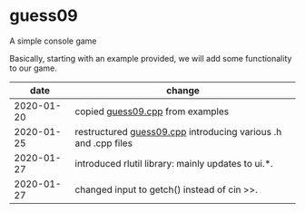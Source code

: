 # guess09
A simple console game

Basically, starting with an example provided, we will add some functionality to our game.


| date | change |
|---|---|
|2020-01-20|copied [guess09.cpp](src/guess09.cpp) from examples
|2020-01-25|restructured [guess09.cpp](src/guess09.cpp) introducing various .h and .cpp files
|2020-01-27|introduced rlutil library: mainly updates to ui.*.
|2020-01-27|changed input to getch() instead of cin >>.


